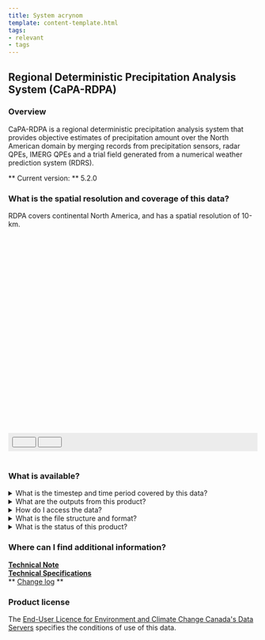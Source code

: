 ```yaml
---
title: System acrynom 
template: content-template.html
tags: 
- relevant
- tags
---
```


## **Regional Deterministic Precipitation Analysis System (CaPA-RDPA)** 

### **Overview**

<p>

CaPA-RDPA is a regional deterministic precipitation analysis system that provides objective estimates of precipitation amount
over the North American domain by merging records from precipitation sensors, radar QPEs, IMERG QPEs and a trial field generated from 
a numerical weather prediction system (RDRS). 

</p>

** Current version: ** 5.2.0
<br>
<!-- ** Past versions: **

* [x.x](./previous_versions/old_version.md)
* [x.x](./previous_versions/old_version.md)
 -->

### **What is the spatial resolution and coverage of this data?**

<p>
RDPA covers continental North America, and has a spatial resolution of 10-km.
</p>

<!-- ![alt text](domain-images/domain.PNG) -->

<div id="map" style="height: 400px;"></div>
<div id="controller" role="group" aria-label="Animation controls" style="background: #ececec; padding: 0.5rem;">
  <button id="play" class="btn btn-primary btn-sm" type="button"><i class="fa fa-play" style="padding: 0rem 1rem"></i></button>
  <button id="pause" class="btn btn-primary btn-sm" type="button"><i class="fa fa-pause" style="padding: 0rem 1rem"></i></button>
  <span id="info" style="padding-left: 0.5rem;"></span>
</div>
<br>



### **What is available?**

<details>
<summary>What is the timestep and time period covered by this data? </summary>
<br>
<p> 
HRDPA produces four sets of cumulative precipitation analyses (6-hour amounts per day) valid at synoptic hours (00, 06, 12, and 18Z) each day.
HRDPA also produces two 24-hour precipitation amounts in step with the climatological day valid at 06 and 12 UTC. 
</p>
<p>
A 'preliminary' analysis is completed 1 hour after the time of validity and another called 'final' is produced 7 hours later, which results in a total of 8 analyses for a day. 

</p>
</details>


<details>
<br>
<summary>What are the outputs from this product? </summary>
<h5>Outputs currently available</h5>
<div class="table-wrapper">
	<table>
		<thead>
			<tr>
				<th>Variable </th>
				<th>Variable long name</th>
				<th>Unit </th>
				<th>Level </th>
				<th>Frequency  </th>
			</tr>
		</thead>
		<tbody>
			<tr>
				<td>PR</td>
				<td>Total precipitation </td>
				<td>kg/m2</td>
				<td>surface</td>
				<td>6h/24hr</td>
			</tr>
			<tr>
				<td>CFIA</td>
				<td> Confidence Index of the Analysis</td>
				<td>-</td>
				<td>-</td>
				<td>6h</td>
			</tr>
	</table>
The field CFIA gives the weight of observations in the analysis value at grid points. Its value falls in a range from 0 to 1. 
A value of 0 means that no observation has contributed to the value of the analysis, while a value 
close to 1 means that the weight of neighboring observations is high. More confidence is placed on the analysis value where CFIA is high. 
</details>

<details>
<summary>How do I access the data? </summary>
<br>
<p> 
There are multiple ways to access RDPA. Currently, it is available on both <a href = "https://dd.weather.gc.ca/">  MSC Datamart </a> and <a href = "https://eccc-msc.github.io/open-data/msc-geomet/readme_en/">  MSC GeoMet </a>. 
<br>
<br>
The data can also be accessed on the  <a href = "https://caspar-data.ca/">  Canadian Surface Prediction Archive (CaSPAr)  </a>, 
which is an archive of numerical weather predictions issued by Environment and Climate Change Canada.
</p>
</details>

<details>
<summary>What is the file structure and format?</summary>
<p>
<br>
<i> Currently RDPA data is available in GRIB2 file format, click   <a href = "../../../data_access/file_formats/file_formats">  here  </a>  information on file formats </i>
<br>
<h5> RPDA GRIB2 files follow the following naming convention: </h5>
<br>
<code> ORGANIZATION_PRODUCT_VARIABLE_OBSERVATIONCUTOFFTIME_LEVEL_GRID_YYYYMMDDHH_000 </code>
</p>
<table>
	<thead>
		<tr>
			<th> String </th>
			<th> Description </th>
		</tr>
	</thead>
	<tbody>
		<tr>
			<td><b> ORGANIZATION </b></td>
			<td> Refers to the group that creates the files  </td>
		</tr>
		<tr>
			<td><b> DATASET</b></td>
			<td> Refers to the model. </td>
		</tr>
		<tr>
			<td><b> VARIABLE </b></td>
			<td> Refers to the variable of the analysis. For HRDPA, ACPC refers to the PR (precipitation) </td>
		</tr>
		<tr>
			<td><b> Observation cut-off time </b></td>
			<td> <b>0100cutoff: </b>Observation cut-off time is one hour after the time YYYYMMDDHH indicating that possibly not all observations have been collected
			<br>
			<b> 0700cutoff:</b> Observation cut-off time is about 007 hours after the time YYYYMMDDHH indicating that a maximum of observations has likely been collected</td>
		</tr>
		<tr>
			<td><b> GRID </b></td>
			<td>Refers to the vertical coordinate (pressure level, surface, sub-surface, etc.). sfc = Surface</td>
		</tr>
		<tr>
			<td><b> YYYYMMDDHH </b></td>
			<td> The issue date and time </td>
		</tr>
		<tr>
			<td><b> 000 </b></td>
			<td> Would normally refer to the forecast hour, but is not applicable as this product is an analysis  </td>
		</tr>
	</table>
</details>

<details>
<summary> What is the status of this product? </summary>
<br>
<b>Current Status</b>: operational
<br>
<p> click  <a href = "../../../additional_information/Operational-statuses/operational-status">  here  </a>  for descriptions of various operational statuses </p>
	<table>
		<thead>
			<tr>
				<th>Run type </th>
				<th>Valid dates</th>
				<th>Product type </th>
				<th>Comment </th>
			</tr>
		</thead>
		<tbody>
			<tr>
				<td>Operational </td>
				<td> 2021/12/01 to Present</td>
				<td>Analysis</td>
				<td> Fully operational IC3 product suite</td>
			</tr>
			<tr>
				<td>Parallel </td>
				<td> 2021/07/05 to 2021/12/01</td>
				<td>Analysis</td>
				<td> Suite ran in parallel</td>
			</tr>
	</table>
</details>

### **Where can I find additional information?**

<b> <a href = https://collaboration.cmc.ec.gc.ca/cmc/CMOI/product_guide/docs/tech_notes/technote_capa_rdpa-520_e.pdf> Technical Note </a></b>
<br>
<b> <a href = https://collaboration.cmc.ec.gc.ca/cmc/CMOI/product_guide/docs/tech_specifications/tech_specifications_RDPA_5.2.0_e.pdf > Technical Specifications </a></b>
<br>
** [Change log](./path/to/doc) **

### **Product license**

The [End-User Licence for Environment and Climate Change Canada's Data Servers](../../license/license.md) specifies the conditions of use of this data.


<!-- Map scripts  -->
<link rel="stylesheet" href="https://cdnjs.cloudflare.com/ajax/libs/openlayers/4.6.5/ol.css" integrity="sha256-rQq4Fxpq3LlPQ8yP11i6Z2lAo82b6ACDgd35CKyNEBw=" crossorigin="anonymous" />
<script src="https://cdn.polyfill.io/v2/polyfill.min.js?features=requestAnimationFrame,Element.prototype.classList,URL"></script>
<script src="https://cdnjs.cloudflare.com/ajax/libs/openlayers/4.6.5/ol.js" integrity="sha256-77IKwU93jwIX7zmgEBfYGHcmeO0Fx2MoWB/ooh9QkBA=" crossorigin="anonymous"></script>
<script>
    function isIE() {
      return window.navigator.userAgent.match(/(MSIE|Trident)/);
    }
    var head = document.getElementsByTagName('head')[0];
    var js = document.createElement("script");
    js.type = "text/javascript";
    if (isIE())
    {
        js.src = "../js/rdpa.js";
        document.getElementById("controller").setAttribute("hidden", true);
    }
    else
    {
        js.src = "../js/rdpa.js";
    }
    head.appendChild(js);
</script>